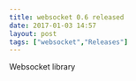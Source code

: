 ```yaml
---
title: websocket 0.6 released
date: 2017-01-03 14:57
layout: post
tags: ["websocket","Releases"]
---
```


Websocket library

